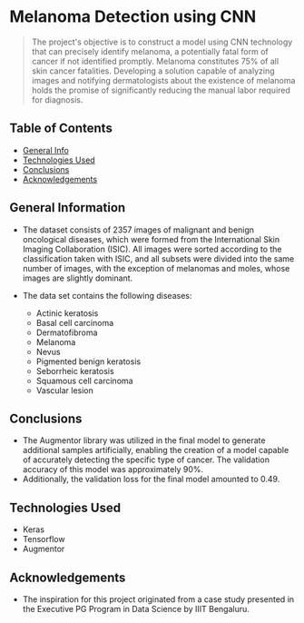 # Melanoma Detection using CNN
> The project's objective is to construct a model using CNN technology that can precisely identify melanoma, a potentially fatal form of cancer if not identified promptly. Melanoma constitutes 75% of all skin cancer fatalities. Developing a solution capable of analyzing images and notifying dermatologists about the existence of melanoma holds the promise of significantly reducing the manual labor required for diagnosis.


## Table of Contents
* [General Info](#general-information)
* [Technologies Used](#technologies-used)
* [Conclusions](#conclusions)
* [Acknowledgements](#acknowledgements)

## General Information
- The dataset consists of 2357 images of malignant and benign oncological diseases, which were formed from the International Skin Imaging Collaboration (ISIC). All images were sorted according to the classification taken with ISIC, and all subsets were divided into the same number of images, with the exception of melanomas and moles, whose images are slightly dominant.

- The data set contains the following diseases:
  - Actinic keratosis
  - Basal cell carcinoma
  - Dermatofibroma
  - Melanoma
  - Nevus
  - Pigmented benign keratosis
  - Seborrheic keratosis
  - Squamous cell carcinoma
  - Vascular lesion

## Conclusions
- The Augmentor library was utilized in the final model to generate additional samples artificially, enabling the creation of a model capable of accurately detecting the specific type of cancer. The validation accuracy of this model was approximately 90%. 
- Additionally, the validation loss for the final model amounted to 0.49.

## Technologies Used
- Keras
- Tensorflow
- Augmentor

## Acknowledgements
- The inspiration for this project originated from a case study presented in the Executive PG Program in Data Science by IIIT Bengaluru.

